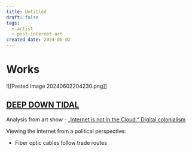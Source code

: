 ```yaml
---
title: Untitled
draft: false
tags:
  - artist
  - post-internet-art
created date: 2024-06-02
---
```

# Works
![[Pasted image 20240602204230.png]]
## [DEEP DOWN TIDAL](https://vimeo.com/248887185)

Analysis from art show - [„Internet is not in the Cloud.“ Digital colonialism](https://www.gwi-boell.de/en/2019/04/10/internet-not-cloud-digital-colonialism)

Viewing the internet from a political perspective:
- Fiber optic cables follow trade routes